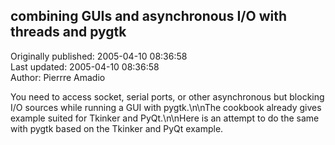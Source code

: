 ## combining GUIs and asynchronous I/O with threads and pygtk  
Originally published: 2005-04-10 08:36:58  
Last updated: 2005-04-10 08:36:58  
Author: Pierrre Amadio  
  
You need to access socket, serial ports, or other asynchronous but blocking I/O sources while running a GUI with pygtk.\n\nThe cookbook already gives example suited for Tkinker and PyQt.\n\nHere is an attempt to do the same with pygtk based on the Tkinker and PyQt example.